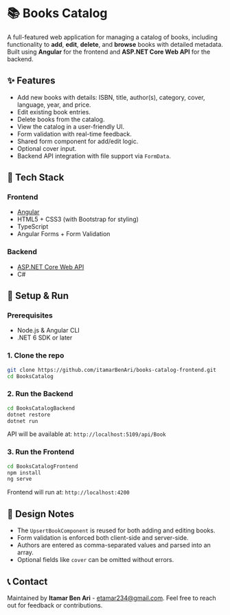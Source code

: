 ﻿# 📚 Books Catalog

A full-featured web application for managing a catalog of books, including functionality to **add**, **edit**, **delete**, and **browse** books with detailed metadata. Built using **Angular** for the frontend and **ASP.NET Core Web API** for the backend.

## ✨ Features

- Add new books with details: ISBN, title, author(s), category, cover, language, year, and price.
- Edit existing book entries.
- Delete books from the catalog.
- View the catalog in a user-friendly UI.
- Form validation with real-time feedback.
- Shared form component for add/edit logic.
- Optional cover input.
- Backend API integration with file support via `FormData`.

## 🧰 Tech Stack

### Frontend
- [Angular](https://angular.io/)
- HTML5 + CSS3 (with Bootstrap for styling)
- TypeScript
- Angular Forms + Form Validation

### Backend
- [ASP.NET Core Web API](https://learn.microsoft.com/en-us/aspnet/core/web-api/)
- C#

## 🚀 Setup & Run

### Prerequisites

- Node.js & Angular CLI
- .NET 6 SDK or later

### 1. Clone the repo

```bash
git clone https://github.com/itamarBenAri/books-catalog-frontend.git
cd BooksCatalog
```

### 2. Run the Backend

```bash
cd BooksCatalogBackend
dotnet restore
dotnet run
```

API will be available at: `http://localhost:5109/api/Book`

### 3. Run the Frontend

```bash
cd BooksCatalogFrontend
npm install
ng serve
```

Frontend will run at: `http://localhost:4200`

## 🧠 Design Notes

- The `UpsertBookComponent` is reused for both adding and editing books.
- Form validation is enforced both client-side and server-side.
- Authors are entered as comma-separated values and parsed into an array.
- Optional fields like `cover` can be omitted without errors.

## 📞 Contact

Maintained by **Itamar Ben Ari** - [etamar234@gmail.com](mailto:etamar234@gmail.com).
Feel free to reach out for feedback or contributions.
